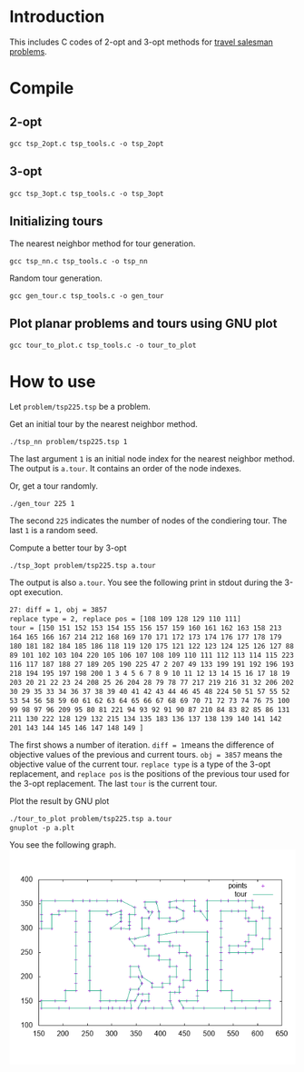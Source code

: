 # Introduction
This includes C codes of 2-opt and 3-opt methods for [travel salesman problems](https://en.wikipedia.org/wiki/Travelling_salesman_problem).

# Compile
## 2-opt
```
gcc tsp_2opt.c tsp_tools.c -o tsp_2opt
```
## 3-opt
```
gcc tsp_3opt.c tsp_tools.c -o tsp_3opt
```
## Initializing tours
The nearest neighbor method for tour generation.
```
gcc tsp_nn.c tsp_tools.c -o tsp_nn
```
Random tour generation.
```
gcc gen_tour.c tsp_tools.c -o gen_tour
```
## Plot planar problems and tours using GNU plot
```
gcc tour_to_plot.c tsp_tools.c -o tour_to_plot
```
# How to use
Let `problem/tsp225.tsp` be a problem.

Get an initial tour by the nearest neighbor method.
```
./tsp_nn problem/tsp225.tsp 1
```
The last argument `1` is an initial node index for the nearest neighbor method.
The output is `a.tour`. It contains an order of the node indexes.

Or, get a tour randomly.
```
./gen_tour 225 1
```
The second `225` indicates the number of nodes of the condiering tour.
The last `1` is a random seed.

Compute a better tour by 3-opt
```
./tsp_3opt problem/tsp225.tsp a.tour
```
The output is also `a.tour`.
You see the following print in stdout during the 3-opt execution.
```
27: diff = 1, obj = 3857 
replace type = 2, replace pos = [108 109 128 129 110 111]
tour = [150 151 152 153 154 155 156 157 159 160 161 162 163 158 213 164 165 166 167 214 212 168 169 170 171 172 173 174 176 177 178 179 180 181 182 184 185 186 118 119 120 175 121 122 123 124 125 126 127 88 89 101 102 103 104 220 105 106 107 108 109 110 111 112 113 114 115 223 116 117 187 188 27 189 205 190 225 47 2 207 49 133 199 191 192 196 193 218 194 195 197 198 200 1 3 4 5 6 7 8 9 10 11 12 13 14 15 16 17 18 19 203 20 21 22 23 24 208 25 26 204 28 79 78 77 217 219 216 31 32 206 202 30 29 35 33 34 36 37 38 39 40 41 42 43 44 46 45 48 224 50 51 57 55 52 53 54 56 58 59 60 61 62 63 64 65 66 67 68 69 70 71 72 73 74 76 75 100 99 98 97 96 209 95 80 81 221 94 93 92 91 90 87 210 84 83 82 85 86 131 211 130 222 128 129 132 215 134 135 183 136 137 138 139 140 141 142 201 143 144 145 146 147 148 149 ]
```
The first shows a number of iteration.
`diff = 1`means the difference of objective values of the previous and current tours.
`obj = 3857` means the objective value of the current tour.
`replace type` is a type of the 3-opt replacement,
and `replace pos` is the positions of the previous tour used for the 3-opt replacement.
The last `tour` is the current tour.

Plot the result by GNU plot
```
./tour_to_plot problem/tsp225.tsp a.tour
gnuplot -p a.plt
```
You see the following graph.
<img src="tsp225.png" width="960">
